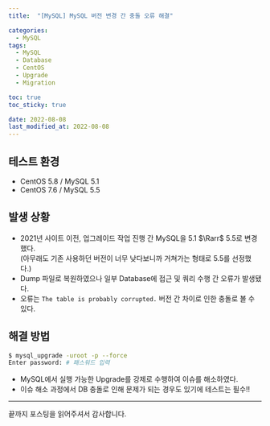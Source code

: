 ```yaml
---
title:  "[MySQL] MySQL 버전 변경 간 충돌 오류 해결"

categories:
  - MySQL
tags:
  - MySQL
  - Database
  - CentOS
  - Upgrade
  - Migration

toc: true
toc_sticky: true

date: 2022-08-08
last_modified_at: 2022-08-08
---
```


## 테스트 환경
- CentOS 5.8 / MySQL 5.1
- CentOS 7.6 / MySQL 5.5

## 발생 상황
- 2021년 사이트 이전, 업그레이드 작업 진행 간 MySQL을 5.1 $\Rarr$ 5.5로 변경했다.  
  (아무래도 기존 사용하던 버전이 너무 낮다보니까 거쳐가는 형태로 5.5를 선정했다.)
- Dump 파일로 복원하였으나 일부 Database에 접근 및 쿼리 수행 간 오류가 발생됐다.
- 오류는 `The table is probably corrupted.` 버전 간 차이로 인한 충돌로 볼 수 있다.

## 해결 방법
```bash
$ mysql_upgrade -uroot -p --force
Enter password: # 패스워드 입력
```
- MySQL에서 실행 가능한 Upgrade를 강제로 수행하여 이슈를 해소하였다.
- 이슈 해소 과정에서 DB 충돌로 인해 문제가 되는 경우도 있기에 테스트는 필수!!

---

끝까지 포스팅을 읽어주셔서 감사합니다.